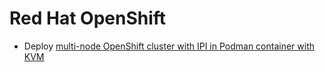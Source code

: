# Red Hat OpenShift

* Deploy [multi-node OpenShift cluster with IPI in Podman container with KVM](openshift_ipi.md)
